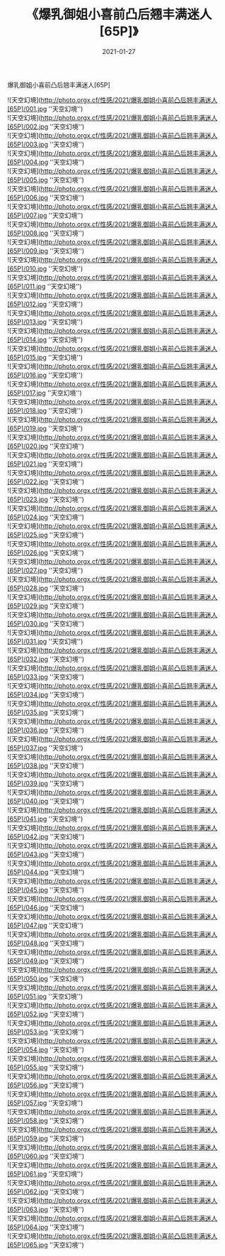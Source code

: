 ﻿---
layout: post
title:  《爆乳御姐小喜前凸后翘丰满迷人[65P]》
date:   2021-01-27
img: http://photo.orgx.cf/性感/2021/爆乳御姐小喜前凸后翘丰满迷人[65P]/000.jpg
categories: [美女, 性感, 泳衣]
---

爆乳御姐小喜前凸后翘丰满迷人[65P]



![天空幻境](http://photo.orgx.cf/性感/2021/爆乳御姐小喜前凸后翘丰满迷人[65P]/001.jpg ''天空幻境'') <br>
![天空幻境](http://photo.orgx.cf/性感/2021/爆乳御姐小喜前凸后翘丰满迷人[65P]/002.jpg ''天空幻境'') <br>
![天空幻境](http://photo.orgx.cf/性感/2021/爆乳御姐小喜前凸后翘丰满迷人[65P]/003.jpg ''天空幻境'') <br>
![天空幻境](http://photo.orgx.cf/性感/2021/爆乳御姐小喜前凸后翘丰满迷人[65P]/004.jpg ''天空幻境'') <br>
![天空幻境](http://photo.orgx.cf/性感/2021/爆乳御姐小喜前凸后翘丰满迷人[65P]/005.jpg ''天空幻境'') <br>
![天空幻境](http://photo.orgx.cf/性感/2021/爆乳御姐小喜前凸后翘丰满迷人[65P]/006.jpg ''天空幻境'') <br>
![天空幻境](http://photo.orgx.cf/性感/2021/爆乳御姐小喜前凸后翘丰满迷人[65P]/007.jpg ''天空幻境'') <br>
![天空幻境](http://photo.orgx.cf/性感/2021/爆乳御姐小喜前凸后翘丰满迷人[65P]/008.jpg ''天空幻境'') <br>
![天空幻境](http://photo.orgx.cf/性感/2021/爆乳御姐小喜前凸后翘丰满迷人[65P]/009.jpg ''天空幻境'') <br>
![天空幻境](http://photo.orgx.cf/性感/2021/爆乳御姐小喜前凸后翘丰满迷人[65P]/010.jpg ''天空幻境'') <br>
![天空幻境](http://photo.orgx.cf/性感/2021/爆乳御姐小喜前凸后翘丰满迷人[65P]/011.jpg ''天空幻境'') <br>
![天空幻境](http://photo.orgx.cf/性感/2021/爆乳御姐小喜前凸后翘丰满迷人[65P]/012.jpg ''天空幻境'') <br>
![天空幻境](http://photo.orgx.cf/性感/2021/爆乳御姐小喜前凸后翘丰满迷人[65P]/013.jpg ''天空幻境'') <br>
![天空幻境](http://photo.orgx.cf/性感/2021/爆乳御姐小喜前凸后翘丰满迷人[65P]/014.jpg ''天空幻境'') <br>
![天空幻境](http://photo.orgx.cf/性感/2021/爆乳御姐小喜前凸后翘丰满迷人[65P]/015.jpg ''天空幻境'') <br>
![天空幻境](http://photo.orgx.cf/性感/2021/爆乳御姐小喜前凸后翘丰满迷人[65P]/016.jpg ''天空幻境'') <br>
![天空幻境](http://photo.orgx.cf/性感/2021/爆乳御姐小喜前凸后翘丰满迷人[65P]/017.jpg ''天空幻境'') <br>
![天空幻境](http://photo.orgx.cf/性感/2021/爆乳御姐小喜前凸后翘丰满迷人[65P]/018.jpg ''天空幻境'') <br>
![天空幻境](http://photo.orgx.cf/性感/2021/爆乳御姐小喜前凸后翘丰满迷人[65P]/019.jpg ''天空幻境'') <br>
![天空幻境](http://photo.orgx.cf/性感/2021/爆乳御姐小喜前凸后翘丰满迷人[65P]/020.jpg ''天空幻境'') <br>
![天空幻境](http://photo.orgx.cf/性感/2021/爆乳御姐小喜前凸后翘丰满迷人[65P]/021.jpg ''天空幻境'') <br>
![天空幻境](http://photo.orgx.cf/性感/2021/爆乳御姐小喜前凸后翘丰满迷人[65P]/022.jpg ''天空幻境'') <br>
![天空幻境](http://photo.orgx.cf/性感/2021/爆乳御姐小喜前凸后翘丰满迷人[65P]/023.jpg ''天空幻境'') <br>
![天空幻境](http://photo.orgx.cf/性感/2021/爆乳御姐小喜前凸后翘丰满迷人[65P]/024.jpg ''天空幻境'') <br>
![天空幻境](http://photo.orgx.cf/性感/2021/爆乳御姐小喜前凸后翘丰满迷人[65P]/025.jpg ''天空幻境'') <br>
![天空幻境](http://photo.orgx.cf/性感/2021/爆乳御姐小喜前凸后翘丰满迷人[65P]/026.jpg ''天空幻境'') <br>
![天空幻境](http://photo.orgx.cf/性感/2021/爆乳御姐小喜前凸后翘丰满迷人[65P]/027.jpg ''天空幻境'') <br>
![天空幻境](http://photo.orgx.cf/性感/2021/爆乳御姐小喜前凸后翘丰满迷人[65P]/028.jpg ''天空幻境'') <br>
![天空幻境](http://photo.orgx.cf/性感/2021/爆乳御姐小喜前凸后翘丰满迷人[65P]/029.jpg ''天空幻境'') <br>
![天空幻境](http://photo.orgx.cf/性感/2021/爆乳御姐小喜前凸后翘丰满迷人[65P]/030.jpg ''天空幻境'') <br>
![天空幻境](http://photo.orgx.cf/性感/2021/爆乳御姐小喜前凸后翘丰满迷人[65P]/031.jpg ''天空幻境'') <br>
![天空幻境](http://photo.orgx.cf/性感/2021/爆乳御姐小喜前凸后翘丰满迷人[65P]/032.jpg ''天空幻境'') <br>
![天空幻境](http://photo.orgx.cf/性感/2021/爆乳御姐小喜前凸后翘丰满迷人[65P]/033.jpg ''天空幻境'') <br>
![天空幻境](http://photo.orgx.cf/性感/2021/爆乳御姐小喜前凸后翘丰满迷人[65P]/034.jpg ''天空幻境'') <br>
![天空幻境](http://photo.orgx.cf/性感/2021/爆乳御姐小喜前凸后翘丰满迷人[65P]/035.jpg ''天空幻境'') <br>
![天空幻境](http://photo.orgx.cf/性感/2021/爆乳御姐小喜前凸后翘丰满迷人[65P]/036.jpg ''天空幻境'') <br>
![天空幻境](http://photo.orgx.cf/性感/2021/爆乳御姐小喜前凸后翘丰满迷人[65P]/037.jpg ''天空幻境'') <br>
![天空幻境](http://photo.orgx.cf/性感/2021/爆乳御姐小喜前凸后翘丰满迷人[65P]/038.jpg ''天空幻境'') <br>
![天空幻境](http://photo.orgx.cf/性感/2021/爆乳御姐小喜前凸后翘丰满迷人[65P]/039.jpg ''天空幻境'') <br>
![天空幻境](http://photo.orgx.cf/性感/2021/爆乳御姐小喜前凸后翘丰满迷人[65P]/040.jpg ''天空幻境'') <br>
![天空幻境](http://photo.orgx.cf/性感/2021/爆乳御姐小喜前凸后翘丰满迷人[65P]/041.jpg ''天空幻境'') <br>
![天空幻境](http://photo.orgx.cf/性感/2021/爆乳御姐小喜前凸后翘丰满迷人[65P]/042.jpg ''天空幻境'') <br>
![天空幻境](http://photo.orgx.cf/性感/2021/爆乳御姐小喜前凸后翘丰满迷人[65P]/043.jpg ''天空幻境'') <br>
![天空幻境](http://photo.orgx.cf/性感/2021/爆乳御姐小喜前凸后翘丰满迷人[65P]/044.jpg ''天空幻境'') <br>
![天空幻境](http://photo.orgx.cf/性感/2021/爆乳御姐小喜前凸后翘丰满迷人[65P]/045.jpg ''天空幻境'') <br>
![天空幻境](http://photo.orgx.cf/性感/2021/爆乳御姐小喜前凸后翘丰满迷人[65P]/046.jpg ''天空幻境'') <br>
![天空幻境](http://photo.orgx.cf/性感/2021/爆乳御姐小喜前凸后翘丰满迷人[65P]/047.jpg ''天空幻境'') <br>
![天空幻境](http://photo.orgx.cf/性感/2021/爆乳御姐小喜前凸后翘丰满迷人[65P]/048.jpg ''天空幻境'') <br>
![天空幻境](http://photo.orgx.cf/性感/2021/爆乳御姐小喜前凸后翘丰满迷人[65P]/049.jpg ''天空幻境'') <br>
![天空幻境](http://photo.orgx.cf/性感/2021/爆乳御姐小喜前凸后翘丰满迷人[65P]/050.jpg ''天空幻境'') <br>
![天空幻境](http://photo.orgx.cf/性感/2021/爆乳御姐小喜前凸后翘丰满迷人[65P]/051.jpg ''天空幻境'') <br>
![天空幻境](http://photo.orgx.cf/性感/2021/爆乳御姐小喜前凸后翘丰满迷人[65P]/052.jpg ''天空幻境'') <br>
![天空幻境](http://photo.orgx.cf/性感/2021/爆乳御姐小喜前凸后翘丰满迷人[65P]/053.jpg ''天空幻境'') <br>
![天空幻境](http://photo.orgx.cf/性感/2021/爆乳御姐小喜前凸后翘丰满迷人[65P]/054.jpg ''天空幻境'') <br>
![天空幻境](http://photo.orgx.cf/性感/2021/爆乳御姐小喜前凸后翘丰满迷人[65P]/055.jpg ''天空幻境'') <br>
![天空幻境](http://photo.orgx.cf/性感/2021/爆乳御姐小喜前凸后翘丰满迷人[65P]/056.jpg ''天空幻境'') <br>
![天空幻境](http://photo.orgx.cf/性感/2021/爆乳御姐小喜前凸后翘丰满迷人[65P]/057.jpg ''天空幻境'') <br>
![天空幻境](http://photo.orgx.cf/性感/2021/爆乳御姐小喜前凸后翘丰满迷人[65P]/058.jpg ''天空幻境'') <br>
![天空幻境](http://photo.orgx.cf/性感/2021/爆乳御姐小喜前凸后翘丰满迷人[65P]/059.jpg ''天空幻境'') <br>
![天空幻境](http://photo.orgx.cf/性感/2021/爆乳御姐小喜前凸后翘丰满迷人[65P]/060.jpg ''天空幻境'') <br>
![天空幻境](http://photo.orgx.cf/性感/2021/爆乳御姐小喜前凸后翘丰满迷人[65P]/061.jpg ''天空幻境'') <br>
![天空幻境](http://photo.orgx.cf/性感/2021/爆乳御姐小喜前凸后翘丰满迷人[65P]/062.jpg ''天空幻境'') <br>
![天空幻境](http://photo.orgx.cf/性感/2021/爆乳御姐小喜前凸后翘丰满迷人[65P]/063.jpg ''天空幻境'') <br>
![天空幻境](http://photo.orgx.cf/性感/2021/爆乳御姐小喜前凸后翘丰满迷人[65P]/064.jpg ''天空幻境'') <br>
![天空幻境](http://photo.orgx.cf/性感/2021/爆乳御姐小喜前凸后翘丰满迷人[65P]/065.jpg ''天空幻境'') <br>